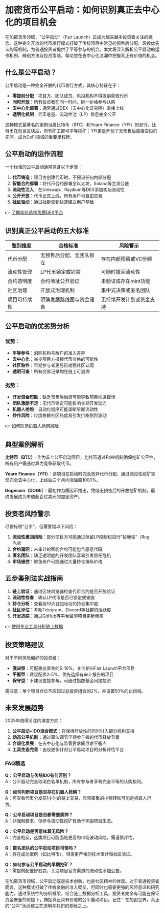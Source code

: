 # 加密货币公平启动：如何识别真正去中心化的项目机会

在加密货币领域，"公平启动"（Fair Launch）正成为越来越多投资者关注的概念。这种完全开放的代币发行模式打破了传统项目中常见的预售后分配、风投优先认购等机制，为普通投资者提供了平等参与的机会。本文将深入解析公平启动的运作机制、辨别方法及投资策略，帮助您在去中心化浪潮中把握真正有价值的机会。

## 什么是公平启动？

公平启动是一种完全开放的代币发行方式，其核心特征在于：

- **零提前分配**：项目方、团队成员、风投机构不得提前获取代币
- **同时开放**：所有投资者在同一时间、同一价格参与认购
- **去中心化部署**：通常通过DEX（去中心化交易所）直接上线
- **透明化机制**：代币总量、流动性池（LP）信息完全公开

这种模式最著名的案例当属比特币（BTC）和Yearn Finance（YFI）的发行。比特币在创世区块后，所有矿工都可平等挖矿；YFI更是开创了无预售后直接空投的先河，成为DeFi领域的重要里程碑。

## 公平启动的运作流程

一个标准的公平启动通常包含以下步骤：

1. **代币铸造**：项目方创建代币时，不预设任何内部分配
2. **智能合约部署**：将代币合约部署至以太坊、Solana等主流公链
3. **流动性注入**：在Uniswap、Raydium等DEX添加初始流动性
4. **公开开放**：代币正式上线，所有用户可自由交易
5. **社区驱动**：通过社群营销快速建立用户基础

👉 [了解如何选择优质DEX平台](https://bit.ly/okx_welcome)

## 识别真正公平启动的五大标准

| 鉴别维度        | 合格标准                          | 风险警示                      |
|-----------------|-----------------------------------|-----------------------------|
| 代币分配        | 无预售后分配、无团队锁仓          | 存在内部预留或VC份额          |
| 流动性管理      | LP代币锁定或销毁                  | 可随时撤回流动性              |
| 合约透明度      | 合约地址公开验证                  | 未验证或存在mint功能          |
| 社区治理        | 开放式治理机制                    | 集中式决策或匿名团队          |
| 项目可持续性    | 明确发展路线图与资金储备          | 无持续开发计划或资金支持      |

## 公平启动的优劣势分析

### 优势：
- **平等参与**：消除机构与散户的准入差异
- **去中心化**：减少项目方操控代币价格的可能性
- **社区粘性**：早期参与者更易形成强社区认同
- **透明可查**：所有交易记录均在链上可追溯

### 劣势：
- **开发资金短缺**：缺乏预售后融资可能导致项目推进缓慢
- **团队激励不足**：无代币锁定可能影响长期开发动力
- **机器人抢购**：自动化程序可能垄断早期流动性
- **炒作风险**：过度依赖社区热度易引发价格剧烈波动

👉 [如何防范机器人抢购风险](https://bit.ly/okx_welcome)

## 典型案例解析

**比特币（BTC）**：作为首个公平启动项目，比特币通过PoW机制确保挖矿公平性，所有用户需通过算力竞争获取代币。

**Yearn Finance（YFI）**：该项目在启动时完全放弃代币分配，通过流动性挖矿实现完全去中心化，上线后三个月内涨幅超1000%。

**Dogecoin（DOGE）**：最初作为模因币推出，凭借无预售后的开放挖矿机制，最终发展成为市值超百亿美元的加密资产。

## 投资者风险警示

尽管标榜"公平"，但需警惕以下风险：

1. **流动性撤回风险**：部分项目方可能通过保留LP控制权进行"拉地毯"（Rug Pull）
2. **合约漏洞**：未审计的智能合约可能包含恶意代码
3. **匿名团队**：缺乏透明度的开发团队容易引发信任危机
4. **市场操控**：鲸鱼账户可能通过大量持仓操纵价格

## 五步鉴别法实战指南

1. **链上验证**：通过区块浏览器检查代币合约是否开放验证
2. **流动性检查**：确认LP代币是否已锁定或销毁
3. **持仓分析**：查看前10大钱包地址的持仓集中度
4. **社区评估**：考察Telegram、Discord等社群的活跃度
5. **开发追踪**：通过GitHub等平台监测项目更新频率

👉 [使用专业工具分析链上数据](https://bit.ly/okx_welcome)

## 投资策略建议

对于不同风险偏好的投资者：

- **激进型**：可配置总资金的5-10%，关注新兴Fair Launch平台项目
- **平衡型**：建议配置2-5%，优先选择有审计报告的项目
- **保守型**：不建议直接参与，可通过指数基金间接投资

需注意：单个项目仓位不应超过总投资组合的2%，并设置50%的止损线。

## 未来发展趋势

2025年值得关注的演变方向：

1. **公平启动+IDO混合模式**：在保持开放性的同时引入部分机构支持
2. **动态公平机制**：通过算法调节早期参与者的代币释放节奏
3. **合规化发展**：在去中心化与监管要求间寻求平衡点
4. **工具生态完善**：出现更多针对公平启动项目的分析评估平台

### FAQ精选

**Q：公平启动与传统ID0有何区别？**  
A：公平启动完全取消白名单机制，所有参与者享有完全平等的认购权利。

**Q：如何判断项目是否存在机器人抢购？**  
A：可查看代币分发前1小时的链上交易，异常密集的小额转账可能是机器人行为。

**Q：公平启动项目是否都需要质押？**  
A：非强制要求，但参与流动性挖矿有助于巩固项目生态。

**Q：公平启动是否意味着无风险？**  
A：完全相反，这类项目可能面临更高的市场波动风险，需谨慎评估。

**Q：匿名团队的公平启动项目可信吗？**  
A：存在成功案例（如比特币），但需更严格的技术审计和社区验证。

**Q：如何参与公平启动的早期挖矿？**  
A：需提前配置好钱包，关注项目官方渠道的流动性添加公告。

在加密货币领域，公平启动既是技术创新，也是社区精神的体现。对于普通投资者而言，这种模式打破了传统金融的准入壁垒，但同时也需要更强的风险意识和研究能力。通过系统性的分析框架，结合链上数据分析工具，投资者完全有可能在保证资金安全的前提下，捕捉真正具有价值的公平启动项目。记住：在加密世界，真正的"公平"永远建立在透明与共识的基础之上。